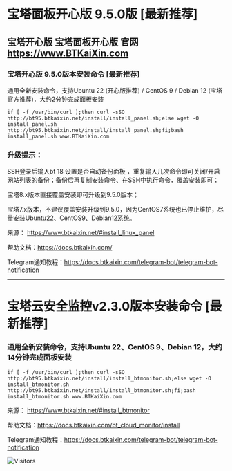 # 宝塔面板开心版 9.5.0版 [最新推荐]
## 宝塔开心版 宝塔面板开心版  官网 https://www.BTKaiXin.com
### 宝塔开心版 9.5.0版本安装命令 [最新推荐]

通用全新安装命令，支持Ubuntu 22 (开心版推荐) / CentOS 9 / Debian 12 (宝塔官方推荐)，大约2分钟完成面板安装
```
if [ -f /usr/bin/curl ];then curl -sSO http://bt95.btkaixin.net/install/install_panel.sh;else wget -O install_panel.sh http://bt95.btkaixin.net/install/install_panel.sh;fi;bash install_panel.sh www.BTKaiXin.com
```

### 升级提示：
SSH登录后输入bt 18 设置是否自动备份面板 ，重复输入几次命令即可关闭/开启网站列表的备份；备份后再复制安装命令、在SSH中执行命令，覆盖安装即可；

宝塔8.x版本直接覆盖安装即可升级到9.5.0版本；

宝塔7.x版本，不建议覆盖安装升级到9.5.0，因为CentOS7系统也已停止维护，尽量安装Ubuntu22、CentOS9、Debian12系统。


来源： https://www.btkaixin.net/#install_linux_panel

帮助文档：https://docs.btkaixin.com/

Telegram通知教程：https://docs.btkaixin.com/telegram-bot/telegram-bot-notification

------

# 宝塔云安全监控v2.3.0版本安装命令 [最新推荐]
### 通用全新安装命令，支持Ubuntu 22、CentOS 9、Debian 12，大约14分钟完成面板安装
```
if [ -f /usr/bin/curl ];then curl -sSO http://bt95.btkaixin.net/install/install_btmonitor.sh;else wget -O install_btmonitor.sh http://bt95.btkaixin.net/install/install_btmonitor.sh;fi;bash install_btmonitor.sh www.BTKaiXin.com
```

来源： https://www.btkaixin.net/#install_btmonitor

帮助文档：https://docs.btkaixin.com/bt_cloud_monitor/install

Telegram通知教程：https://docs.btkaixin.com/telegram-bot/telegram-bot-notification

![Visitors](https://visitor-badge.laobi.icu/badge?page_id=NextCLi.BTPanel-BTKaiXin.com)
